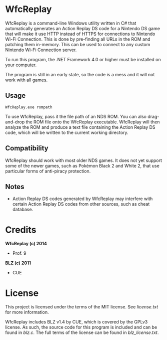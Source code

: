 ﻿WfcReplay
=========

WfcReplay is a command-line Windows utility written in C# that automatically generates an Action Replay DS code for a Nintendo DS game that will make it use HTTP instead of HTTPS for connections to Nintendo Wi-Fi Connection. This is done by pre-finding all URLs in the ROM and patching them in-memory. This can be used to connect to any custom Nintendo Wi-Fi Connection server.

To run this program, the .NET Framework 4.0 or higher must be installed on your computer.

The program is still in an early state, so the code is a mess and it will not work with all games.

Usage
-----
```
WfcReplay.exe rompath
```

To use WfcReplay, pass it the file path of an NDS ROM. You can also drag-and-drop the ROM file onto the WfcReplay executable. WfcReplay will then analyze the ROM and produce a text file containing the Action Replay DS code, which will be written to the current working directory.

Compatibility
-------------
WfcReplay should work with most older NDS games. It does not yet support some of the newer games, such as Pokémon Black 2 and White 2, that use particular forms of anti-piracy protection.

Notes
-----
* Action Replay DS codes generated by WfcReplay may interfere with certain Action Replay DS codes from other sources, such as cheat database.

Credits
=======
**WfcReplay (c) 2014**

* Prof. 9

**BLZ (c) 2011**

* CUE

License
=======
This project is licensed under the terms of the MIT license. See *license.txt* for more information.

WfcReplay includes BLZ v1.4 by CUE, which is covered by the GPLv3 license. As such, the source code for this program is included and can be found in *blz.c*. The full terms of the license can be found in *blz_license.txt*.